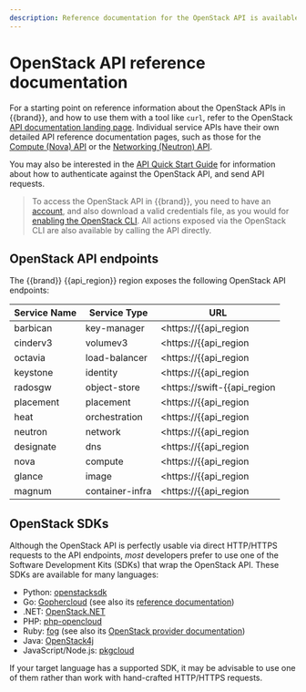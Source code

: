 ```yaml
---
description: Reference documentation for the OpenStack API is available from the OpenStack website.
---
```

# OpenStack API reference documentation

For a starting point on reference information about the OpenStack APIs in {{brand}}, and how to use them with a tool like `curl`, refer to the OpenStack [API documentation landing page](https://docs.openstack.org/api-quick-start/).
Individual service APIs have their own detailed API reference documentation pages, such as those for the [Compute (Nova) API](https://docs.openstack.org/api-ref/compute/) or the [Networking (Neutron) API](https://docs.openstack.org/api-ref/network/v2/).

You may also be interested in the [API Quick Start Guide](https://docs.openstack.org/api-quick-start/api-quick-start.html) for information about how to authenticate against the OpenStack API, and send API requests.

> To access the OpenStack API in {{brand}}, you need to have an [account](../../../howto/getting-started/create-account.md), and also download a valid credentials file, as you would for [enabling the OpenStack CLI](../../../howto/getting-started/enable-openstack-cli.md).
> All actions exposed via the OpenStack CLI are also available by calling the API directly.

## OpenStack API endpoints

The {{brand}} {{api_region}} region exposes the following OpenStack API endpoints:

| Service Name | Service Type    | URL                                                             |
| ------------ | ------------    | ---                                                             |
| barbican     | key-manager     | <https://{{api_region|lower}}.{{api_domain}}:9311/>             |
| cinderv3     | volumev3        | <https://{{api_region|lower}}.{{api_domain}}:8776/>             |
| octavia      | load-balancer   | <https://{{api_region|lower}}.{{api_domain}}:9876/>             |
| keystone     | identity        | <https://{{api_region|lower}}.{{api_domain}}:5000/>             |
| radosgw      | object-store    | <https://swift-{{api_region|lower}}.{{api_domain}}:8080/swift/> |
| placement    | placement       | <https://{{api_region|lower}}.{{api_domain}}:8780/>             |
| heat         | orchestration   | <https://{{api_region|lower}}.{{api_domain}}:8004/>             |
| neutron      | network         | <https://{{api_region|lower}}.{{api_domain}}:9696/>             |
| designate    | dns             | <https://{{api_region|lower}}.{{api_domain}}:9001/>             |
| nova         | compute         | <https://{{api_region|lower}}.{{api_domain}}:8774/>             |
| glance       | image           | <https://{{api_region|lower}}.{{api_domain}}:9292/>             |
| magnum       | container-infra | <https://{{api_region|lower}}.{{api_domain}}:9511/>             |

## OpenStack SDKs

Although the OpenStack API is perfectly usable via direct HTTP/HTTPS requests to the API endpoints, *most* developers prefer to use one of the Software Development Kits (SDKs) that wrap the OpenStack API.
These SDKs are available for many languages:

* Python: [openstacksdk](https://docs.openstack.org/openstacksdk/latest/)
* Go: [Gophercloud](http://gophercloud.io/) (see also its [reference documentation](https://pkg.go.dev/github.com/gophercloud/gophercloud))
* .NET: [OpenStack.NET](https://www.openstacknetsdk.org/)
* PHP: [php-opencloud](https://php-openstack-sdk.readthedocs.io/en/latest/)
* Ruby: [fog](https://fog.github.io/) (see also its [OpenStack provider documentation](https://github.com/fog/fog-openstack/blob/master/docs/getting_started.md))
* Java: [OpenStack4j](https://openstack4j.github.io/)
* JavaScript/Node.js: [pkgcloud](https://github.com/pkgcloud/pkgcloud)

If your target language has a supported SDK, it may be advisable to use one of them rather than work with hand-crafted HTTP/HTTPS requests.

